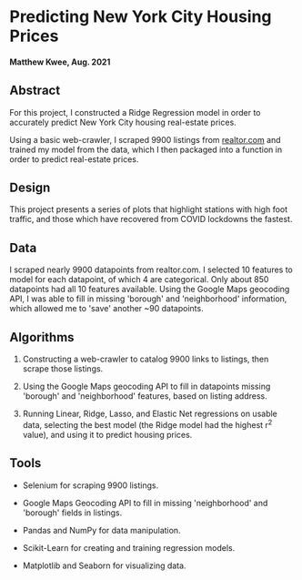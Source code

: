 # Predicting New York City Housing Prices

#### Matthew Kwee, Aug. 2021

## Abstract



For this project, I constructed a Ridge Regression model in order to accurately predict New York City housing real-estate prices.

Using a basic web-crawler, I scraped 9900 listings from [realtor.com](https://realtor.com"......") and trained my model from the data, which I then packaged into a function in order to predict real-estate prices.


## Design
This project presents a series of plots that highlight stations with high foot traffic, and those which have recovered from COVID lockdowns the fastest.


## Data
I scraped nearly 9900 datapoints from realtor.com. I selected 10 features to model for each datapoint, of which 4 are categorical. Only about 850 datapoints had all 10 features available. Using the Google Maps geocoding API, I was able to fill in missing 'borough' and 'neighborhood' information, which allowed me to 'save' another ~90 datapoints. 


## Algorithms
1. Constructing a web-crawler to catalog 9900 links to listings, then scrape those listings.

2. Using the Google Maps geocoding API to fill in datapoints missing 'borough' and 'neighborhood' features, based on listing address.

3. Running Linear, Ridge, Lasso, and Elastic Net regressions on usable data, selecting the best model (the Ridge model had the highest r<sup>2</sup> value), and using it to predict housing prices.



## Tools
- Selenium for scraping 9900 listings.

- Google Maps Geocoding API to fill in missing 'neighborhood' and 'borough' fields in listings.

- Pandas and NumPy for data manipulation.

- Scikit-Learn for creating and training regression models.

- Matplotlib and Seaborn for visualizing data.






